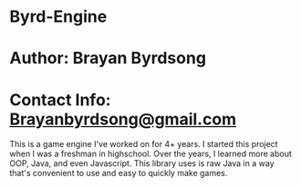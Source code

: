 # Byrd-Engine
# Author: Brayan Byrdsong
# Contact Info: Brayanbyrdsong@gmail.com

This is a game engine I've worked on for 4+ years. I started this project when I was a freshman in highschool. Over the years, I learned more about OOP, Java, and even Javascript. This library uses is raw Java in a way that's convenient to use and easy to quickly make games.
